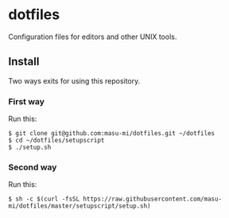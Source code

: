 dotfiles
==========

Configuration files for editors and other UNIX tools.

## Install

Two ways exits for using this repository.

### First way

Run this:
```
$ git clone git@github.com:masu-mi/dotfiles.git ~/dotfiles
$ cd ~/dotfiles/setupscript
$ ./setup.sh
```

### Second way

Run this:
```
$ sh -c $(curl -fsSL https://raw.githubusercontent.com/masu-mi/dotfiles/master/setupscript/setup.sh)
```
